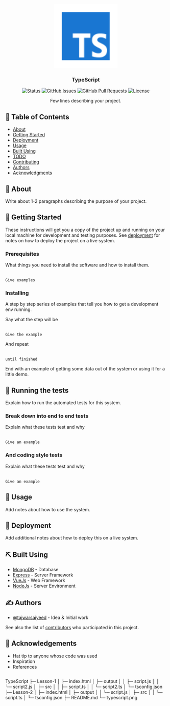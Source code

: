 <p align="center">
  <a href="" rel="noopener">
 <img width=200px height=200px src="https://raw.githubusercontent.com/TajwarSaiyeed/TypeScript/main/typescript.png" alt="Project logo"></a>
</p>

<h3 align="center">TypeScript</h3>

<div align="center">

[![Status](https://img.shields.io/badge/status-active-success.svg)]()
[![GitHub Issues](https://img.shields.io/github/issues/kylelobo/The-Documentation-Compendium.svg)](https://github.com/TajwarSaiyeed/TypeScript/issues)
[![GitHub Pull Requests](https://img.shields.io/github/issues-pr/kylelobo/The-Documentation-Compendium.svg)](https://github.com/TajwarSaiyeed/TypeScript/pulls)
[![License](https://img.shields.io/badge/license-MIT-blue.svg)](/LICENSE)

</div>

<p align="center"> Few lines describing your project.
    <br>
</p>

## 📝 Table of Contents

- [About](#about)
- [Getting Started](#getting_started)
- [Deployment](#deployment)
- [Usage](#usage)
- [Built Using](#built_using)
- [TODO](../TODO.md)
- [Contributing](../CONTRIBUTING.md)
- [Authors](#authors)
- [Acknowledgments](#acknowledgement)

## 🧐 About <a name = "about"></a>

Write about 1-2 paragraphs describing the purpose of your project.

## 🏁 Getting Started <a name = "getting_started"></a>

These instructions will get you a copy of the project up and running on your local machine for development and testing purposes. See [deployment](#deployment) for notes on how to deploy the project on a live system.

### Prerequisites

What things you need to install the software and how to install them.

```

Give examples

```

### Installing

A step by step series of examples that tell you how to get a development env running.

Say what the step will be

```

Give the example

```

And repeat

```

until finished

```

End with an example of getting some data out of the system or using it for a little demo.

## 🔧 Running the tests <a name = "tests"></a>

Explain how to run the automated tests for this system.

### Break down into end to end tests

Explain what these tests test and why

```

Give an example

```

### And coding style tests

Explain what these tests test and why

```

Give an example

```

## 🎈 Usage <a name="usage"></a>

Add notes about how to use the system.

## 🚀 Deployment <a name = "deployment"></a>

Add additional notes about how to deploy this on a live system.

## ⛏️ Built Using <a name = "built_using"></a>

- [MongoDB](https://www.mongodb.com/) - Database
- [Express](https://expressjs.com/) - Server Framework
- [VueJs](https://vuejs.org/) - Web Framework
- [NodeJs](https://nodejs.org/en/) - Server Environment

## ✍️ Authors <a name = "authors"></a>

- [@tajwarsaiyeed](https://github.com/TajwarSaiyeed) - Idea & Initial work

See also the list of [contributors](https://github.com/TajwarSaiyeed/TypeScript) who participated in this project.

## 🎉 Acknowledgements <a name = "acknowledgement"></a>

- Hat tip to anyone whose code was used
- Inspiration
- References

```

```

TypeScript
├─ Lesson-1
│ ├─ index.html
│ ├─ output
│ │ ├─ script.js
│ │ └─ script2.js
│ ├─ src
│ │ ├─ script.ts
│ │ └─ script2.ts
│ └─ tsconfig.json
├─ Lesson-2
│ ├─ index.html
│ ├─ output
│ │ └─ script.js
│ ├─ src
│ │ └─ script.ts
│ └─ tsconfig.json
├─ README.md
└─ typescript.png

```

```
